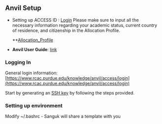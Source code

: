 ## Anvil Setup
- Setting up ACCESS ID : [Login](https://operations.access-ci.org/identity/new-user)
  Please make sure to input all the necessary information regarding your academic status, current country of residence, and citizenship in the Allocation Profile.

  **[Allocation_Profile](https://urldefense.com/v3/__https://allocations.access-ci.org/profile__;!!IBzWLUs!Vlp9e2XoIjuB1njU36I0YVdpd5gw6pRBcZaGLQA7WkH9ZVyJXT3rO7Mo8BAbKX4F6_wSt8cdetI6xPZmkBW9oO7_$)
- **Anvil User Guide**: [link](https://www.rcac.purdue.edu/knowledge/anvil)

### Logging In
General login information: [https://www.rcac.purdue.edu/knowledge/anvil/access/login](https://www.rcac.purdue.edu/knowledge/anvil/access/login)

Start by generating an [SSH key](https://www.rcac.purdue.edu/knowledge/anvil/access/login/sshkeys) by following the steps provided.

### Setting up environment
Modify ~/.bashrc - Sanguk will share a template with you


